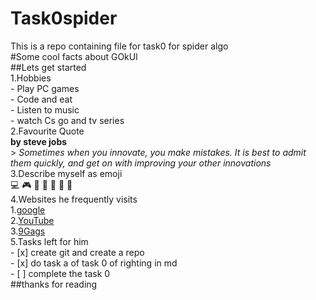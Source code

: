 # Task0spider
This is a repo containing file for task0 for spider algo  
#Some cool facts about GOkUl  
##Lets get started  
1.Hobbies  
    - Play PC games  
    - Code and eat  
    - Listen to music  
    - watch Cs go and tv series  
2.Favourite Quote  
    **by steve jobs**  
    > *Sometimes when you innovate, you make mistakes. It is best to admit them quickly, and get on with improving your other innovations*  
3.Describe myself as emoji  
    :computer: :video_game: :basketball: :see_no_evil: :hear_no_evil: :speak_no_evil: :metal:  
4.Websites he frequently visits  
    1.[google](https://www.google.co.in/?gfe_rd=cr&ei=PCMoWbC6J4by8Af6o5jgBA)  
    2.[YouTube](https://www.youtube.com/?gl=IN)  
    3.[9Gags](https://9gag.com/)  
5.Tasks left for him  
    - [x] create git and create a repo  
    - [x] do task a of task 0 of righting in md  
    - [ ] complete the task 0  
##thanks for reading  
